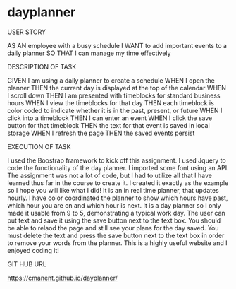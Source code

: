 # dayplanner

USER STORY

AS AN employee with a busy schedule
I WANT to add important events to a daily planner
SO THAT I can manage my time effectively

DESCRIPTION OF TASK

GIVEN I am using a daily planner to create a schedule
WHEN I open the planner
THEN the current day is displayed at the top of the calendar
WHEN I scroll down
THEN I am presented with timeblocks for standard business hours
WHEN I view the timeblocks for that day
THEN each timeblock is color coded to indicate whether it is in the past, present, or future
WHEN I click into a timeblock
THEN I can enter an event
WHEN I click the save button for that timeblock
THEN the text for that event is saved in local storage
WHEN I refresh the page
THEN the saved events persist

EXECUTION OF TASK

I used the Boostrap framework to kick off this assignment. I used Jquery to code the functionality of the day planner. I imported some font using an API. The assignment was not a lot of code, but I had to utilize all that I have learned thus far in the course to create it. I created it exactly as the example so I hope you will like what I did!
It is an in real time planner, that updates hourly. I have color coordinated the planner to show which hours have past, which hour you are on and which hour is next. It is a day planner so I only made it usable from 9 to 5, demonstrating a typical work day. The user can put text and save it using the save button next to the text box. You should be able to relaod the page and still see your plans for the day saved. You must delete the text and press the save button next to the text box in order to remove your words from the planner. 
This is a highly useful website and I enjoyed coding it!

GIT HUB URL

 https://cmanent.github.io/dayplanner/

